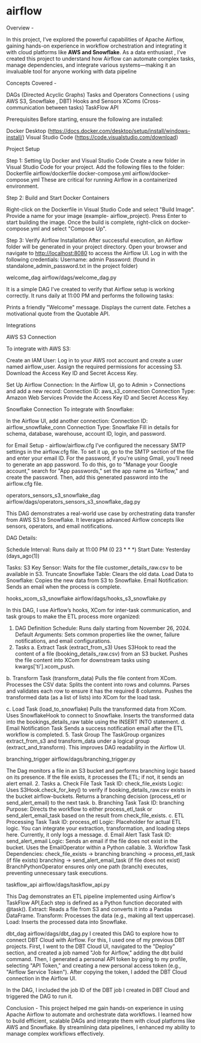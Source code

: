 # airflow

Overview -


In this project, I’ve explored the powerful capabilities of Apache Airflow, gaining hands-on experience in workflow orchestration and integrating it with cloud platforms like **AWS and Snowflake**. As a data enthusiast , I’ve created this project to understand how Airflow can automate complex tasks, manage dependencies, and integrate various systems—making it an invaluable tool for anyone working with data pipeline

Concepts Covered -

DAGs (Directed Acyclic Graphs)
Tasks and Operators
Connections ( using AWS S3, Snowflake , DBT)
Hooks and Sensors
XComs (Cross-communication between tasks)
TaskFlow API

Prerequisites
Before starting, ensure the following are installed:

Docker Desktop (https://docs.docker.com/desktop/setup/install/windows-install/)
Visual Studio Code (https://code.visualstudio.com/download)

Project Setup

Step 1: Setting Up Docker and Visual Studio Code
Create a new folder in Visual Studio Code for your project.
Add the following files to the folder:
Dockerfile airflow/dockerfile
docker-compose.yml airflow/docker-compose.yml
These are critical for running Airflow in a containerized environment.

Step 2: Build and Start Docker Containers

Right-click on the Dockerfile in Visual Studio Code and select "Build Image".
Provide a name for your image (example- airflow_project).
Press Enter to start building the image.
Once the build is complete, right-click on docker-compose.yml and select "Compose Up".

Step 3: Verify Airflow Installation
After successful execution, an Airflow folder will be generated in your project directory.
Open your browser and navigate to [http://localhost:8080](http://localhost:8080/) to access the Airflow UI.
Log in with the following credentials:
Username: admin
Password: (found in standalone_admin_password.txt in the project folder)

welcome_dag
airflow/dags/welcome_dag.py

 It is a simple DAG I’ve created to verify that  Airflow setup is working correctly. It runs daily at 11:00 PM and performs the following tasks:

Prints a friendly "Welcome" message.
Displays the current date.
Fetches a motivational quote from the Quotable API.

Integrations

AWS S3 Connection

To integrate with AWS S3:

Create an IAM User:
Log in to your AWS root account and create a user named airflow_user.
Assign the required permissions for accessing S3.
Download the Access Key ID and Secret Access Key.

Set Up Airflow Connection:
In the Airflow UI, go to Admin > Connections and add a new record:
Connection ID: aws_s3_connection
Connection Type: Amazon Web Services
Provide the Access Key ID and Secret Access Key.

Snowflake Connection
To integrate with Snowflake:

In the Airflow UI, add another connection:
Connection ID: airflow_snowflake_conn
Connection Type: Snowflake
Fill in details for schema, database, warehouse, account ID, login, and password.

for Email Setup -
airflow/airflow.cfg
I’ve configured the necessary SMTP settings in the airflow.cfg file. To set it up, go to the SMTP section of the file and enter your email ID. For the password, if you're using Gmail, you’ll need to generate an app password. To do this, go to "Manage your Google account," search for "App passwords," set the app name as "Airflow," and create the password. Then, add this generated password into the airflow.cfg file.

operators_sensors_s3_snowflake_dag
airflow/dags/operators_sensors_s3_snowflake_dag.py

This DAG demonstrates a real-world use case by orchestrating data transfer from AWS S3 to Snowflake. It leverages advanced Airflow concepts like sensors, operators, and email notifications.

DAG Details:

Schedule Interval: Runs daily at 11:00 PM (0 23 * * *)
Start Date: Yesterday (days_ago(1))

Tasks:
S3 Key Sensor: Waits for the file customer_details_raw.csv to be available in S3.
Truncate Snowflake Table: Clears the old data.
Load Data to Snowflake: Copies the new data from S3 to Snowflake.
Email Notification: Sends an email when the process is complete.

hooks_xcom_s3_snowflake
airflow/dags/hooks_s3_snowflake.py

In this DAG, I use Airflow’s hooks, XCom for inter-task communication, and task groups to make the ETL process more organized:

1. DAG Definition
Schedule: Runs daily starting from November 26, 2024.
Default Arguments: Sets common properties like the owner, failure notifications, and email configurations.
2. Tasks
a. Extract Task (extract_from_s3)
Uses S3Hook to read the content of a file (booking_details_raw.csv) from an S3 bucket.
Pushes the file content into XCom for downstream tasks using kwargs['ti'].xcom_push.

b. Transform Task (transform_data)
Pulls the file content from XCom.
Processes the CSV data:
Splits the content into rows and columns.
Parses and validates each row to ensure it has the required 8 columns.
Pushes the transformed data (as a list of lists) into XCom for the load task.

c. Load Task (load_to_snowflake)
Pulls the transformed data from XCom.
Uses SnowflakeHook to connect to Snowflake.
Inserts the transformed data into the bookings_details_raw table using the INSERT INTO statement.
d. Email Notification Task
Sends a success notification email after the ETL workflow is completed.
5. Task Group
The TaskGroup organizes extract_from_s3 and transform_data under a logical group (extract_and_transform). This improves DAG readability in the Airflow UI.



branching_trigger
airflow/dags/branching_trigger.py

The Dag  monitors a file in an S3 bucket and performs branching logic based on its presence. If the file exists, it processes the ETL; if not, it sends an alert email.
2. Tasks
a. Check File Task
Task ID: check_file_exists
Logic:
Uses S3Hook.check_for_key() to verify if booking_details_raw.csv exists in the bucket airflow-buckets.
Returns a branching decision (process_etl or send_alert_email) to the next task.
b. Branching Task
Task ID: branching
Purpose: Directs the workflow to either process_etl_task or send_alert_email_task based on the result from check_file_exists.
c. ETL Processing Task
Task ID: process_etl
Logic:
Placeholder for actual ETL logic. You can integrate your extraction, transformation, and loading steps here.
Currently, it only logs a message.
d. Email Alert Task
Task ID: send_alert_email
Logic:
Sends an email if the file does not exist in the bucket.
Uses the EmailOperator within a Python callable.
3. Workflow
Task Dependencies:
check_file_exists → branching
branching → process_etl_task (if file exists)
branching → send_alert_email_task (if file does not exist)
BranchPythonOperator ensures only one path (branch) executes, preventing unnecessary task executions.


taskflow_api
airflow/dags/taskflow_api.py

This Dag demonstrates an ETL pipeline implemented using Airflow's TaskFlow API,Each step is defined as a Python function decorated with @task().
Extract: Reads a file from S3 and converts it into a Pandas DataFrame.
Transform: Processes the data (e.g., making all text uppercase).
Load: Inserts the processed data into Snowflake.

dbt_dag
airflow/dags/dbt_dag.py
I created this DAG to explore how to connect DBT Cloud with Airflow. For this, I used one of my previous DBT projects. First, I went to the DBT Cloud UI, navigated to the "Deploy" section, and created a job named "Job for Airflow," adding the dbt build command. 
Then, I generated a personal API token by going to my profile, selecting "API Token," and creating a new personal access token (e.g., "Airflow Service Token"). After copying the token, I added the DBT Cloud connection in the Airflow UI.

In the DAG, I included the job ID of the DBT job I created in DBT Cloud and triggered the DAG to run it.

Conclusion -
This project helped me gain hands-on experience in using Apache Airflow to automate and orchestrate data workflows. I learned how to build efficient, scalable DAGs and integrate them with cloud platforms like AWS and Snowflake. By streamlining data pipelines, I enhanced my ability to manage complex workflows effectively.
